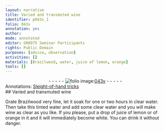 ```yaml
---
layout: narrative
title: Varied and transmuted wine
identifier: p043v_1
folio: 043v
annotation: yes
author:
mode: annotated
editor: GR8975 Seminar Participants
rights: Public Domain
purposes: [advice, observation]
activities: []
materials: [Brazilwood, water, juice of lemon, orange]
tools: []
---
```


 <div class="folio" align="center">- - - - - <a href="http://gallica.bnf.fr/ark:/12148/btv1b10500001g/f92.image" target="_blank"><img src="https://cu-mkp.github.io/GR8975-edition/assets/photo-icon.png" alt="folio image: " style="display:inline-block; margin-bottom:-3px;"/>043v</a> - - - - - </div>   <div class="annotation" align="left">Annotations:
<a href="https://docs.google.com/document/d/1g8zJFcK35VdDmYfw8bHrBRHvNiz35pRjAkri-hkfFTo/edit" target="_blank">Sleight-of-hand tricks</a>
 </div> 
## Varied and transmuted wine

 
Grate <span class="material">Brazilwood</span> very fine, let it soak for one or two hours in clear <span class="material">water</span>. Then take this tinted water and add some clear water and you will make wine as clear as you like. If you please, put a drop of <span class="material">juice of lemon</span> or of <span class="material">orange</span> in it and it will immediately become white. You can drink it without danger.
 